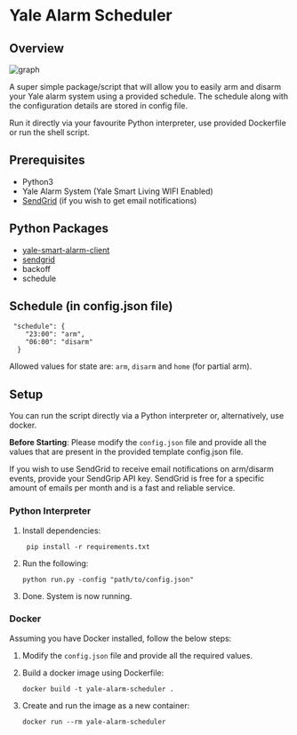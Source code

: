 # Yale Alarm Scheduler

## Overview

![graph](https://user-images.githubusercontent.com/60853824/104706444-fff1da00-5712-11eb-98f7-634d56822719.png)

A super simple package/script that will allow you to easily arm and disarm your Yale alarm system using a provided 
schedule. The schedule along with the configuration details are stored in config file.

Run it directly via your favourite Python interpreter, use provided Dockerfile or run the shell script.

## Prerequisites

* Python3 
* Yale Alarm System (Yale Smart Living WIFI Enabled)
* [SendGrid](https://sendgrid.com) (if you wish to get email notifications)

## Python Packages

* [yale-smart-alarm-client](https://github.com/domwillcode/yale-smart-alarm-client)
* [sendgrid](https://github.com/sendgrid/sendgrid-python)
* backoff
* schedule

## Schedule (in config.json file)

```
 "schedule": {
    "23:00": "arm",
    "06:00": "disarm"
  }
```
Allowed values for state are: ```arm```, ```disarm``` and ```home``` (for partial arm).

## Setup

You can run the script directly via a Python interpreter or, alternatively, use docker.

**Before Starting**: Please modify the ```config.json``` file and provide all the values that are present in the 
provided template config.json file.

If you wish to use SendGrid to receive email notifications on arm/disarm events, provide your SendGrip API key. 
SendGrid is free for a specific amount of emails per month and is a fast and reliable service.

### Python Interpreter

1. Install dependencies:
   ```
    pip install -r requirements.txt
    ```
2. Run the following:
    ```
    python run.py -config "path/to/config.json"
    ```
3. Done. System is now running.

### Docker

Assuming you have Docker installed, follow the below steps:

1. Modify the ```config.json``` file and provide all the required values.

2. Build a docker image using Dockerfile:
    ```
    docker build -t yale-alarm-scheduler .
    ```
3. Create and run the image as a new container:
   ```
   docker run --rm yale-alarm-scheduler
   ```
